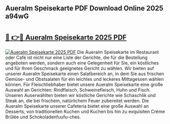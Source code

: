 ## Aueralm Speisekarte PDF Download Online 2025 a94wG

# <h2><a href="http://gc93eq.nevu.top/?p=Aueralm+Speisekarte">🔗 👉🔴 Aueralm Speisekarte 2025 PDF</a></h2>

[![Aueralm Speisekarte 2025 PDF](https://i.imgur.com/dBaPXMq.png)](http://gc93eq.nevu.top/?p=Aueralm+Speisekarte)
Die Aueralm Speisekarte im Restaurant oder Café ist nicht nur eine Liste der Gerichte, die für die Bestellung angeboten werden, sondern auch eine Gelegenheit für Sie, ein köstliches und für Ihren Geschmack geeignetes Gericht zu wählen. Wir bieten auf unserer Aueralm Speisekarte einen Salatbereich an, in dem Sie aus frischen Gemüse- und Obstsalaten für ein leichtes und leckeres Mittagessen wählen können. Für Fleischliebhaber bietet unsere Aueralm Speisekarte eine große Auswahl an Gerichten: Rindfleisch, Schweinefleisch, Huhn und Fisch. Unseren Auserwählten bieten wir köstliche Gerichte wie Schaschlik und Steak an, die bei frischem, natürlichem Feuer zubereitet werden. Die Aueralm Speisekarte unserer Cafeteria bietet eine große Auswahl an Desserts, von traditionellen Kuchen und Kuchen bis hin zu exquisiten Crème Brûlée und Schokoladenfuufu-ches.
